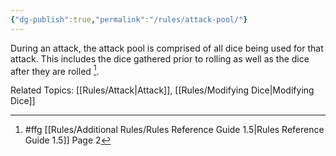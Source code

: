 ```yaml
---
{"dg-publish":true,"permalink":"/rules/attack-pool/"}
---
```


During an attack, the attack pool is comprised of all dice being used for that attack. This includes the dice gathered prior to rolling as well as the dice after they are rolled [^1].

Related Topics: [[Rules/Attack\|Attack]], [[Rules/Modifying Dice\|Modifying Dice]]

[^1]: #ffg [[Rules/Additional Rules/Rules Reference Guide 1.5\|Rules Reference Guide 1.5]] Page 2